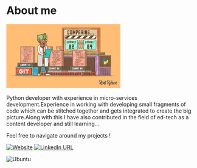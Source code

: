 # About me

![Design preview for Introduction](./design/images.jpeg)

Python developer with experience in micro-services development.Experience in working with developing small fragments of code which can be stitched together and gets integrated to create the big picture.Along with this I have also contributed in the field of ed-tech as a content developer and still learning...

Feel free to navigate around my projects !

[![Website](https://img.shields.io/badge/website-000000?style=for-the-badge&logo=About.me&logoColor=white)](https://utkarshpandey.pythonanywhere.com/)
[![LinkedIn URL](https://img.shields.io/badge/LinkedIn-0077B5?style=for-the-badge&logo=linkedin&logoColor=white)](https://www.linkedin.com/in/utkarsh-pandey-0737b0145/)

![Ubuntu](https://img.shields.io/badge/Ubuntu-E95420?style=for-the-badge&logo=ubuntu&logoColor=white)


